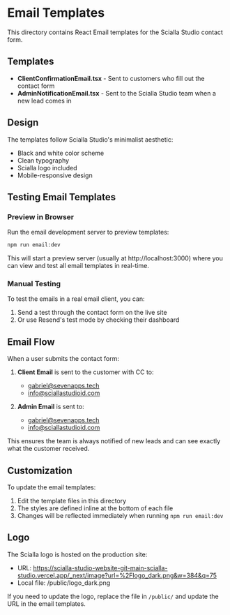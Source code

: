 # Email Templates

This directory contains React Email templates for the Scialla Studio contact form.

## Templates

- **ClientConfirmationEmail.tsx** - Sent to customers who fill out the contact form
- **AdminNotificationEmail.tsx** - Sent to the Scialla Studio team when a new lead comes in

## Design

The templates follow Scialla Studio's minimalist aesthetic:
- Black and white color scheme
- Clean typography
- Scialla logo included
- Mobile-responsive design

## Testing Email Templates

### Preview in Browser

Run the email development server to preview templates:

```bash
npm run email:dev
```

This will start a preview server (usually at http://localhost:3000) where you can view and test all email templates in real-time.

### Manual Testing

To test the emails in a real email client, you can:

1. Send a test through the contact form on the live site
2. Or use Resend's test mode by checking their dashboard

## Email Flow

When a user submits the contact form:

1. **Client Email** is sent to the customer with CC to:
   - gabriel@sevenapps.tech
   - info@sciallastudioid.com

2. **Admin Email** is sent to:
   - gabriel@sevenapps.tech
   - info@sciallastudioid.com

This ensures the team is always notified of new leads and can see exactly what the customer received.

## Customization

To update the email templates:

1. Edit the template files in this directory
2. The styles are defined inline at the bottom of each file
3. Changes will be reflected immediately when running `npm run email:dev`

## Logo

The Scialla logo is hosted on the production site:
- URL: https://scialla-studio-website-git-main-scialla-studio.vercel.app/_next/image?url=%2Flogo_dark.png&w=384&q=75
- Local file: /public/logo_dark.png

If you need to update the logo, replace the file in `/public/` and update the URL in the email templates.
